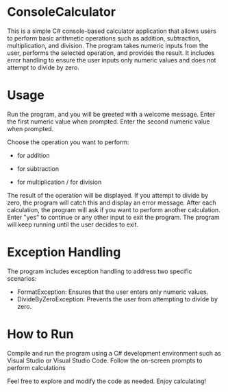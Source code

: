 # ConsoleCalculator

This is a simple C# console-based calculator application that allows users to perform basic arithmetic operations such as addition, subtraction, multiplication, and division. 
The program takes numeric inputs from the user, performs the selected operation, and provides the result. 
It includes error handling to ensure the user inputs only numeric values and does not attempt to divide by zero.

# Usage

Run the program, and you will be greeted with a welcome message.
Enter the first numeric value when prompted.
Enter the second numeric value when prompted.

Choose the operation you want to perform:
+ for addition
- for subtraction
* for multiplication
/ for division

The result of the operation will be displayed.
If you attempt to divide by zero, the program will catch this and display an error message.
After each calculation, the program will ask if you want to perform another calculation. Enter "yes" to continue or any other input to exit the program.
The program will keep running until the user decides to exit.

# Exception Handling

The program includes exception handling to address two specific scenarios:
-  FormatException: Ensures that the user enters only numeric values.
-  DivideByZeroException: Prevents the user from attempting to divide by zero.

# How to Run
Compile and run the program using a C# development environment such as Visual Studio or Visual Studio Code. 
Follow the on-screen prompts to perform calculations

Feel free to explore and modify the code as needed. Enjoy calculating!
